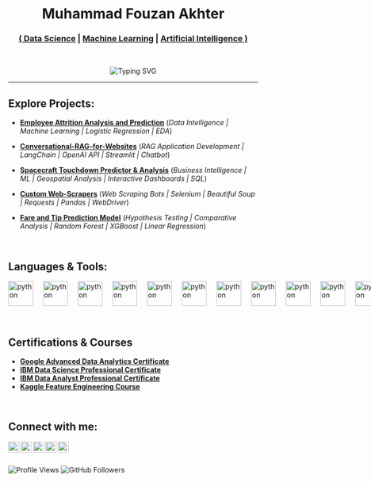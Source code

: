 <h1 align="center";>
  Muhammad Fouzan Akhter
</h1>

<h3 align="center";>
  <a href="https://github.com/fouzan-akhter">( Data Science</a> |
  <a href="https://github.com/fouzan-akhter">Machine Learning</a> |
  <a href="https://github.com/fouzan-akhter">Artificial Intelligence )</a>
</h3>
<br>
<p align="center">
  <img src="https://readme-typing-svg.demolab.com?font=Righteous&size=25&pause=500&duration=2000&color=000000&center=true&width=435&lines=Welcome+to+my+GitHub+Profile!;Data+Science;Generative+AI;Machine+Learning;Neural+Networks;Artificial+Intelligence;Application+Development" alt="Typing SVG">
</p>

---

<h2>Explore Projects:</h2>

- **<a href="https://github.com/fouzan-akhter/Employee-Attrition-Analysis-and-Prediction">Employee Attrition Analysis and Prediction</a>** (<i>Data Intelligence | Machine Learning | Logistic Regression | EDA</i>)

- **<a href="https://github.com/fouzan-akhter/Conversational-RAG-for-Websites">Conversational-RAG-for-Websites</a>** (<i>RAG Application Development | LangChain | OpenAI API | Streamlit | Chatbot</i>)

- **<a href="https://github.com/fouzan-akhter/Spacecraft-Touchdown-Predictor-and-Analytics">Spacecraft Touchdown Predictor & Analysis</a>** (<i>Business Intelligence | ML | Geospatial Analysis | Interactive Dashboards | SQL</i>)

- **<a href="https://github.com/fouzan-akhter/Custom-WebScrapers">Custom Web-Scrapers</a>** (<i>Web Scraping Bots | Selenium | Beautiful Soup | Requests | Pandas | WebDriver</i>)
  
- **<a href="https://github.com/fouzan-akhter/Fare-and-Tip-Prediction-Model">Fare and Tip Prediction Model</a>** (<i>Hypothesis Testing | Comparative Analysis | Random Forest | XGBoost | Linear Regression</i>)

<br>

<h2>Languages & Tools:</h2>

<p align="left" style="display: flex; gap: 20px;">
    <img src="https://cdn.jsdelivr.net/gh/devicons/devicon@latest/icons/python/python-original.svg" alt="python" width="50" height="50"/>
    <img src="https://cdn.jsdelivr.net/gh/devicons/devicon@latest/icons/numpy/numpy-original.svg" alt="python" width="50" height="50"/>
    <img src="https://www.vectorlogo.zone/logos/tensorflow/tensorflow-icon.svg" alt="python" width="50" height="50"/>
    <img src="https://scipy.org/images/logo.svg" alt="python" width="50" height="50"/>
    <img src="https://cdn.jsdelivr.net/gh/devicons/devicon@latest/icons/scikitlearn/scikitlearn-original.svg" alt="python" width="50" height="50"/>
    <img src="https://cdn.jsdelivr.net/gh/devicons/devicon@latest/icons/pytorch/pytorch-original.svg" alt="python" width="50" height="50"/>
    <img src="https://cdn.jsdelivr.net/gh/devicons/devicon@latest/icons/pandas/pandas-original.svg" alt="python" width="50" height="50"/>
    <img src="https://cdn.jsdelivr.net/gh/devicons/devicon@latest/icons/keras/keras-original.svg" alt="python" width="50" height="50"/>
    <img src="https://cdn.jsdelivr.net/gh/devicons/devicon@latest/icons/opencv/opencv-original.svg" alt="python" width="50" height="50"/>
    <img src="https://cdn.jsdelivr.net/gh/devicons/devicon@latest/icons/pypi/pypi-original.svg" alt="python" width="50" height="50"/>
    <img src="https://cdn.jsdelivr.net/gh/devicons/devicon@latest/icons/anaconda/anaconda-original.svg" alt="python" width="50" height="50"/>
    <img src="https://cdn.jsdelivr.net/gh/devicons/devicon@latest/icons/jupyter/jupyter-original-wordmark.svg" alt="python" width="50" height="50"/>
    <img src="https://cdn.jsdelivr.net/gh/devicons/devicon@latest/icons/bash/bash-original.svg" alt="python" width="50" height="50"/>
    <img src="https://cdn.jsdelivr.net/gh/devicons/devicon@latest/icons/json/json-original.svg" alt="python" width="50" height="50"/>
    <img src="https://cdn.jsdelivr.net/gh/devicons/devicon@latest/icons/kaggle/kaggle-original.svg" alt="python" width="50" height="50"/>
    <img src="https://cdn.jsdelivr.net/gh/devicons/devicon@latest/icons/matplotlib/matplotlib-original.svg" alt="python" width="50" height="50"/>
    <img src="https://cdn.jsdelivr.net/gh/devicons/devicon@latest/icons/plotly/plotly-original.svg" alt="python" width="50" height="50"/>
    <img src="https://avatars.githubusercontent.com/u/22799945?s=200&v=4" alt="python" width="50" height="50"/>
    <img src="https://uxwing.com/wp-content/themes/uxwing/download/brands-and-social-media/openai-icon.png" alt="python" width="50" height="50"/>
    <img src="https://upload.wikimedia.org/wikipedia/commons/thumb/f/f0/Google_Bard_logo.svg/600px-Google_Bard_logo.svg.png" alt="python" width="50" height="50"/>
    <img src="https://huggingface.co/front/assets/huggingface_logo-noborder.svg" alt="python" width="50" height="50"/>
    <img src="https://media.licdn.com/dms/image/D560BAQG9xmVJ1T-kpw/company-logo_200_200/0/1692647640068?e=1726099200&v=beta&t=J5-sM8CVIGY6ihRIwONVGmnf_XcKC9qh1ZNPGcc1YDs" alt="python" width="50" height="50"/>
    <img src="https://cdn.jsdelivr.net/gh/devicons/devicon@latest/icons/vscode/vscode-original.svg" alt="python" width="50" height="50"/>
    <img src="https://media.licdn.com/dms/image/D560BAQGTObF4UNvy4A/company-logo_200_200/0/1708009961301/langchain_logo?e=2147483647&v=beta&t=mPOYYuAhfsnYyRk0k2Dlhzz20abcPc1dbWxQRAiHFPE" alt="python" width="50" height="50"/>
    <img src="https://cdn.jsdelivr.net/gh/devicons/devicon@latest/icons/git/git-original.svg" alt="python" width="50" height="50"/>
    <img src="https://cdn.jsdelivr.net/gh/devicons/devicon@latest/icons/hadoop/hadoop-original.svg" alt="python" width="50" height="50"/>
    <img src="https://cdn.jsdelivr.net/gh/devicons/devicon@latest/icons/mysql/mysql-original.svg" alt="python" width="50" height="50"/>
    <img src="https://cdn.jsdelivr.net/gh/devicons/devicon@latest/icons/postgresql/postgresql-original.svg" alt="python" width="50" height="50"/>
    <img src="https://cdn.jsdelivr.net/gh/devicons/devicon@latest/icons/sqlite/sqlite-original.svg" alt="python" width="50" height="50"/>
    <img src="https://cdn.jsdelivr.net/gh/devicons/devicon@latest/icons/selenium/selenium-original.svg" alt="python" width="50" height="50"/>
    <img src="https://cdn.jsdelivr.net/gh/devicons/devicon@latest/icons/flask/flask-original.svg" alt="python" width="50" height="50"/>
    <img src="https://cdn.worldvectorlogo.com/logos/tableau-software.svg" alt="python" width="50" height="50"/>
    <img src="https://cdn.jsdelivr.net/gh/devicons/devicon@latest/icons/html5/html5-original.svg" alt="python" width="50" height="50"/>
    <img src="https://www.vectorlogo.zone/logos/w3_css/w3_css-icon.svg" alt="python" width="50" height="50"/>
    <img src="https://cdn.jsdelivr.net/gh/devicons/devicon@latest/icons/javascript/javascript-original.svg" alt="python" width="50" height="50"/>
    <img src="https://cdn.jsdelivr.net/gh/devicons/devicon@latest/icons/latex/latex-original.svg" alt="python" width="50" height="50"/>
</p>

<br>

<h2>Certifications & Courses</h2>

- <b><a href="https://www.credly.com/badges/dd8b1fd9-c470-4e01-971e-4bff05077913/public_url">Google Advanced Data Analytics Certificate</a></b>
- <b><a href="https://www.credly.com/badges/a5c03ee5-9ef5-41bc-8182-df206e537c24">IBM Data Science Professional Certificate</a></b>
- <b><a href="https://www.credly.com/badges/dd8b1fd9-c470-4e01-971e-4bff05077913/public_url">IBM Data Analyst Professional Certificate</a></b>
- <b><a href="https://www.kaggle.com/learn/certification/fouzanakhter/feature-engineering">Kaggle Feature Engineering Course</a></b>

<br> 

<h2>Connect with me:</h2>

[<img align="left" alt="FouzanAkhter | LinkedIn" width="22px" src="https://cdn.jsdelivr.net/npm/simple-icons@v3/icons/linkedin.svg" />][linkedin]
[<img align="left" alt="FouzanAkhter | X (formerly Twitter)" width="22px" src="https://cdn.jsdelivr.net/npm/simple-icons@12.1.0/icons/x.svg" />][x]
[<img align="left" alt="FouzanAkhter | GitHub" width="22px" src="https://cdn.jsdelivr.net/npm/simple-icons@12.1.0/icons/github.svg" />][github]
[<img align="left" alt="FouzanAkhter | Upwork" width="22px" src="https://cdn.jsdelivr.net/npm/simple-icons@12.1.0/icons/upwork.svg" />][upwork]
[<img align="left" alt="FouzanAkhter | Credly" width="22px" src="https://cdn.jsdelivr.net/npm/simple-icons@12.1.0/icons/credly.svg" />][credly]

[linkedin]: https://www.linkedin.com/in/fouzan-akhter/
[x]: https://github.com/fouzan-akhter
[github]: https://github.com/fouzan-akhter
[upwork]: https://www.upwork.com/freelancers/~019789c3a540248cea
[credly]: https://www.credly.com/users/fouzan.akhter

<br>
<br>

<p>
  <img src="https://komarev.com/ghpvc/?username=fouzan-akhter&color=brightgreen" alt="Profile Views" />
  <img src="https://img.shields.io/github/followers/fouzan-akhter?label=Follow&style=social" alt="GitHub Followers" />
</p>
